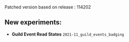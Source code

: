 Patched version based on release : 114202

## New experiments:
- **Guild Event Read States** `2021-11_guild_events_badging`

